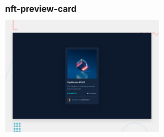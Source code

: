 # nft-preview-card

![Design preview for the NFT preview card component coding challenge](./images/desktop-preview.jpg)
